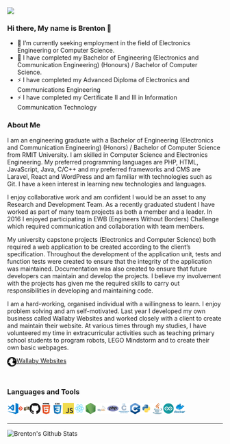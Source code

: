 <img align="center" width="300px" src="https://avatars1.githubusercontent.com/u/20651739"/>

### Hi there, My name is Brenton 👋
- 🔭 I’m currently seeking employment in the field of Electronics Engineering or Computer Science.
- 🌱 I have completed my Bachelor of Engineering (Electronics and Communication Engineering) (Honours) / Bachelor of Computer Science.
- ⚡ I have completed my Advanced Diploma of Electronics and Communications Engineering
- ⚡ I have completed my Certificate II and III in Information Communication Technology

### About Me
I am an engineering graduate with a Bachelor of Engineering (Electronics and Communication Engineering) (Honors) / Bachelor of Computer Science from RMIT University. I am skilled in Computer Science and Electronics Engineering. My preferred programming languages are PHP, HTML, JavaScript, Java, C/C++ and my preferred frameworks and CMS are Laravel, React and WordPress and am familiar with technologies such as Git. I have a keen interest in learning new technologies and languages.

I enjoy collaborative work and am confident I would be an asset to any Research and Development Team. As a recently graduated student I have worked as part of many team projects as both a member and a leader. In 2016 I enjoyed participating in EWB (Engineers Without Borders) Challenge which required communication and collaboration with team members.

My university capstone projects (Electronics and Computer Science) both required a web application to be created according to the client’s specification. Throughout the development of the application unit, tests and function tests were created to ensure that the integrity of the application was maintained. Documentation was also created to ensure that future developers can maintain and develop the projects. I believe my involvement with the projects has given me the required skills to carry out responsibilities in developing and maintaining code.

I am a hard-working, organised individual with a willingness to learn. I enjoy problem solving and am self-motivated. Last year I developed my own business called Wallaby Websites and worked closely with a client to create and maintain their website. At various times through my studies, I have volunteered my time in extracurricular activities such as teaching primary school students to program robots, LEGO Mindstorm and to create their own basic webpages.


[<img align="left" alt="walabywebsites.com.au" width="22px" src="https://raw.githubusercontent.com/iconic/open-iconic/master/svg/globe.svg" /> Wallaby Websites][website]

<br/>

### Languages and Tools
<img align="left" alt="Visual Studio Code" width="26px" src="https://raw.githubusercontent.com/github/explore/80688e429a7d4ef2fca1e82350fe8e3517d3494d/topics/visual-studio-code/visual-studio-code.png" />
<img align="left" alt="Git" width="26px" src="https://raw.githubusercontent.com/github/explore/80688e429a7d4ef2fca1e82350fe8e3517d3494d/topics/git/git.png" />
<img align="left" alt="GitHub" width="26px" src="https://raw.githubusercontent.com/github/explore/78df643247d429f6cc873026c0622819ad797942/topics/github/github.png" />
<img align="left" alt="HTML5" width="26px" src="https://raw.githubusercontent.com/github/explore/80688e429a7d4ef2fca1e82350fe8e3517d3494d/topics/html/html.png" />
<img align="left" alt="CSS3" width="26px" src="https://raw.githubusercontent.com/github/explore/80688e429a7d4ef2fca1e82350fe8e3517d3494d/topics/css/css.png" />
<img align="left" alt="JavaScript" width="26px" src="https://raw.githubusercontent.com/github/explore/80688e429a7d4ef2fca1e82350fe8e3517d3494d/topics/javascript/javascript.png" />
<img align="left" alt="React" width="26px" src="https://raw.githubusercontent.com/github/explore/80688e429a7d4ef2fca1e82350fe8e3517d3494d/topics/react/react.png" />
<img align="left" alt="Node.js" width="26px" src="https://raw.githubusercontent.com/github/explore/80688e429a7d4ef2fca1e82350fe8e3517d3494d/topics/nodejs/nodejs.png" />
<img align="left" alt="MySQL" width="26px" src="https://raw.githubusercontent.com/github/explore/80688e429a7d4ef2fca1e82350fe8e3517d3494d/topics/mysql/mysql.png" />
<img align="left" alt="PHP" width="26px" src="https://raw.githubusercontent.com/github/explore/80688e429a7d4ef2fca1e82350fe8e3517d3494d/topics/php/php.png" />
<img align="left" alt="C" width="26px" src="https://raw.githubusercontent.com/github/explore/80688e429a7d4ef2fca1e82350fe8e3517d3494d/topics/c/c.png" />
<img align="left" alt="C++" width="26px" src="https://raw.githubusercontent.com/github/explore/80688e429a7d4ef2fca1e82350fe8e3517d3494d/topics/cpp/cpp.png" />
<img align="left" alt="Python" width="26px" src="https://raw.githubusercontent.com/github/explore/80688e429a7d4ef2fca1e82350fe8e3517d3494d/topics/python/python.png" />
<img align="left" alt="Java" width="26px" src="https://raw.githubusercontent.com/github/explore/80688e429a7d4ef2fca1e82350fe8e3517d3494d/topics/java/java.png" />
<img align="left" alt="Arduino" width="26px" src="https://raw.githubusercontent.com/github/explore/80688e429a7d4ef2fca1e82350fe8e3517d3494d/topics/arduino/arduino.png" />
<img align="left" alt="Docker" width="26px" src="https://raw.githubusercontent.com/github/explore/80688e429a7d4ef2fca1e82350fe8e3517d3494d/topics/docker/docker.png" />
<br />
<br />

---

<img align="left" alt="Brenton's Github Stats" src="https://github-readme-stats.vercel.app/api?username=BrentonHolloway&show_icons=true&hide_border=true" />

[website]: https://wallabywebsites.com.au/
